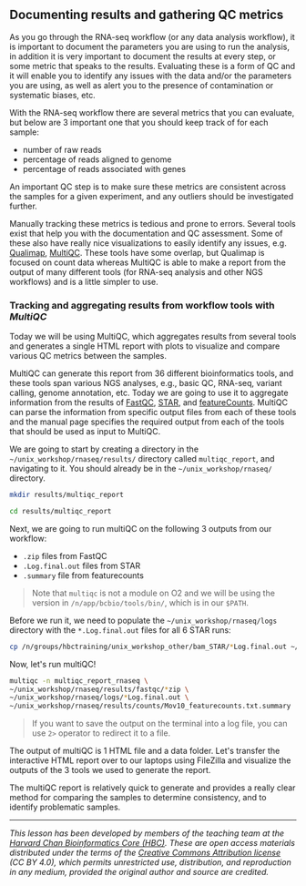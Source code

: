 
## Documenting results and gathering QC metrics

As you go through the RNA-seq workflow (or any data analysis workflow), it is important to document the parameters you are using to run the analysis, in addition it is very important to document the results at every step, or some metric that speaks to the results. Evaluating these is a form of QC and it will enable you to identify any issues with the data and/or the parameters you are using, as well as alert you to the presence of contamination or systematic biases, etc.  

With the RNA-seq workflow there are several metrics that you can evaluate, but below are 3 important one that you should keep track of for each sample:
* number of raw reads
* percentage of reads aligned to genome
* percentage of reads associated with genes 

An important QC step is to make sure these metrics are consistent across the samples for a given experiment, and any outliers should be investigated further.

Manually tracking these metrics is tedious and prone to errors. Several tools exist that help you with the documentation and QC assessment. Some of these also have really nice visualizations to easily identify any issues, e.g. [Qualimap](http://qualimap.bioinfo.cipf.es/doc_html/index.html), [MultiQC](http://multiqc.info/). These tools have some overlap, but Qualimap is focused on count data whereas MultiQC is able to make a report from the output of many different tools (for RNA-seq analysis and other NGS workflows) and is a little simpler to use.

### Tracking and aggregating results from workflow tools with *MultiQC*

Today we will be using MultiQC, which aggregates results from several tools and generates a single HTML report with plots to visualize and compare various QC metrics between the samples.

MultiQC can generate this report from 36 different bioinformatics tools, and these tools span various NGS analyses, e.g., basic QC, RNA-seq, variant calling, genome annotation, etc. Today we are going to use it to aggregate information from the results of [FastQC](http://multiqc.info/docs/#fastqc), [STAR](http://multiqc.info/docs/#star), and [featureCounts](http://multiqc.info/docs/#featurecounts). MultiQC can parse the information from specific output files from each of these tools and the manual page specifies the required output from each of the tools that should be used as input to MultiQC.

We are going to start by creating a directory in the `~/unix_workshop/rnaseq/results/` directory called `multiqc_report`, and navigating to it. You should already be in the `~/unix_workshop/rnaseq/` directory.

```bash
mkdir results/multiqc_report

cd results/multiqc_report
```

Next, we are going to run multiQC on the following 3 outputs from our workflow:

* `.zip` files from FastQC
* `.Log.final.out` files from STAR
* `.summary` file from featurecounts

> Note that `multiqc` is not a module on O2 and we will be using the version in `/n/app/bcbio/tools/bin/`, which is in our `$PATH`.

Before we run it, we need to populate the `~/unix_workshop/rnaseq/logs` directory with the `*.Log.final.out` files for all 6 STAR runs:
```bash
cp /n/groups/hbctraining/unix_workshop_other/bam_STAR/*Log.final.out ~/unix_workshop/rnaseq/logs/
```

Now, let's run multiQC!

```bash
multiqc -n multiqc_report_rnaseq \
~/unix_workshop/rnaseq/results/fastqc/*zip \
~/unix_workshop/rnaseq/logs/*Log.final.out \
~/unix_workshop/rnaseq/results/counts/Mov10_featurecounts.txt.summary
```

> If you want to save the output on the terminal into a log file, you can use `2>` operator to redirect it to a file.

The output of multiQC is 1 HTML file and a data folder. Let's transfer the interactive HTML report over to our laptops using FileZilla and visualize the outputs of the 3 tools we used to generate the report.

The multiQC report is relatively quick to generate and provides a really clear method for comparing the samples to determine consistency, and to identify problematic samples.

---
*This lesson has been developed by members of the teaching team at the [Harvard Chan Bioinformatics Core (HBC)](http://bioinformatics.sph.harvard.edu/). These are open access materials distributed under the terms of the [Creative Commons Attribution license](https://creativecommons.org/licenses/by/4.0/) (CC BY 4.0), which permits unrestricted use, distribution, and reproduction in any medium, provided the original author and source are credited.*
